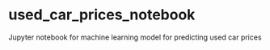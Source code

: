 # used_car_prices_notebook
Jupyter notebook for machine learning model for predicting used car prices
